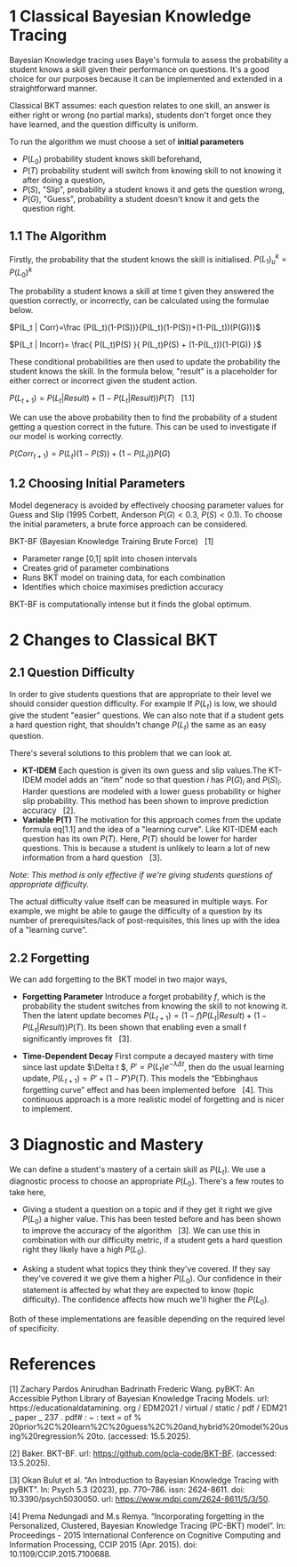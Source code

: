 # 1 Classical Bayesian Knowledge Tracing
Bayesian Knowledge tracing uses Baye's formula to assess the probability a student knows a skill given their performance on questions. It's a good choice for our purposes because it can be implemented and extended in a straightforward manner.

Classical BKT assumes:
each question relates to one skill, an answer is either right or wrong (no partial marks), students don't forget once they have learned, and the question difficulty is uniform.

To run the algorithm we must choose a set of **initial parameters**
- $P(L_0)$ probability student knows skill beforehand,
- $P(T)$ probability student will switch from knowing skill to not knowing it after doing a question,
- $P(S)$, "Slip", probability a student knows it and gets the question wrong,
- $P(G)$, "Guess", probability a student doesn't know it and gets the question right.

## 1.1 The Algorithm

Firstly, the probability that the student knows the skill is initialised.
$P(L_1)^k_{u}=P(L_0)^k$

The probability a student knows a skill at time t given they answered the question correctly, or incorrectly, can be calculated using the formulae below.

$P(L_t | Corr)=\frac {P(L_t)(1-P(S))}{P(L_t)(1-P(S))+(1-P(L_t))(P(G))}$

$P(L_t | Incorr)= \frac{ P(L_t)P(S) }{ P(L_t)P(S) + (1-P(L_t))(1-P(G)) }$
    
These conditional probabilities are then used to update the probability the student knows the skill. In the formula below, "result" is a placeholder for either correct or incorrect given the student action.

$P(L_{t+1})= P(L_t| Result) + (1-P(L_t| Result))P(T)$  &nbsp; [1.1]

We can use the above probability then to find the probability of a student getting a question correct in the future. This can be used to investigate if our model is working correctly.

$P(Corr_{t+1})= P(L_t)(1-P(S)) + (1-P(L_t))P(G)$

## 1.2 Choosing Initial Parameters

Model degeneracy is avoided by effectively choosing parameter values for Guess and Slip
(1995 Corbett, Anderson $P(G)<0.3$, $P(S)<0.1$). To choose the initial parameters, a brute force approach can be considered.

BKT-BF (Bayesian Knowledge Training Brute Force) &nbsp; [1]

- Parameter range [0,1] split into chosen intervals
- Creates grid of parameter combinations
- Runs BKT model on training data, for each combination
- Identifies which choice maximises prediction accuracy

BKT-BF is computationally intense but it finds the global optimum.

# 2 Changes to Classical BKT

## 2.1 Question Difficulty

In order to give students questions that are appropriate to their level we should consider question difficulty. For example If $P(L_t)$ is low, we should give the student "easier" questions. We can also note that if a student gets a hard question right, that shouldn't change $P(L_t)$ the same as an easy question.

There's several solutions to this problem that we can look at.

- **KT-IDEM**
Each question is given its own guess and slip values.The KT-IDEM model adds an “item” node so that question $i$ has $P(G)_i$ and $P(S)_i$. Harder questions are modeled with a lower guess probability or higher slip probability. This method has been shown to improve prediction accuracy &nbsp; [2].
- **Variable P(T)**
The motivation for this approach comes from the update formula eq[1.1] and the idea of a "learning curve". Like KIT-IDEM each question has its own $P(T)$. Here, $P(T)$ should be lower for harder questions. This is because a student is unlikely to learn a lot of new information from a hard question  &nbsp; [3].

*Note: This method is only effective if we're giving students questions of appropriate difficulty.*

The actual difficulty value itself can be measured in multiple ways. For example, we might be able to gauge the difficulty of a question by its number of prerequisites/lack of post-requisites, this lines up with the idea of a "learning curve".

## 2.2 Forgetting

We can add forgetting to the BKT model in two major ways,
- **Forgetting Parameter**
Introduce a forget probability $f$, which is the probability the student switches from knowing the skill to not knowing it. Then the latent update becomes $P(L_{t+1})= (1-f)P(L_t| Result) + (1-P(L_t| Result))P(T)$. Its been shown that enabling even a small f significantly improves fit &nbsp; [3].
    
- **Time-Dependent Decay**
First compute a decayed mastery with time since last update $\Delta t $, $P'=P(L_t)e^{-\lambda\Delta t}$, then do the usual learning update, $P(L_{t+1})= P' + (1-P')P(T)$. This models the “Ebbinghaus forgetting curve” effect and has been implemented before &nbsp; [4]. This continuous approach is a more realistic model of forgetting and is nicer to implement.

# 3 Diagnostic and Mastery

We can define a student's mastery of a certain skill as $P(L_t)$. We use a diagnostic process to choose an appropriate $P(L_0)$. There's a few routes to take here, 

- Giving a student a question on a topic and if they get it right we give $P(L_0)$ a higher value. This has been tested before and has been shown to improve the accuracy of the algorithm &nbsp; [3]. We can use this in combination with our difficulty metric, if a student gets a hard question right they likely have a high $P(L_0)$.
    
- Asking a student what topics they think they've covered. If they say they've covered it we give them a higher $P(L_0)$. Our confidence in their statement is affected by what they are expected to know (topic difficulty). The confidence affects how much we'll higher the $P(L_0)$.

Both of these implementations are feasible depending on the required level of specificity.

# References

[1] Zachary Pardos Anirudhan Badrinath Frederic Wang. pyBKT: An Accessible Python
Library of Bayesian Knowledge Tracing Models. url: https://educationaldatamining.
org / EDM2021 / virtual / static / pdf / EDM21 _ paper _ 237 . pdf# : ~ : text = of %
20prior%2C%20learn%2C%20guess%2C%20and,hybrid%20model%20using%20regression%
20to. (accessed: 15.5.2025).

[2] Baker. BKT-BF. url: https://github.com/pcla-code/BKT-BF. (accessed:
13.5.2025).

[3] Okan Bulut et al. “An Introduction to Bayesian Knowledge Tracing with pyBKT”.
In: Psych 5.3 (2023), pp. 770–786. issn: 2624-8611. doi: 10.3390/psych5030050.
url: https://www.mdpi.com/2624-8611/5/3/50.

[4] Prema Nedungadi and M.s Remya. “Incorporating forgetting in the Personalized,
Clustered, Bayesian Knowledge Tracing (PC-BKT) model”. In: Proceedings - 2015
International Conference on Cognitive Computing and Information Processing, CCIP
2015 (Apr. 2015). doi: 10.1109/CCIP.2015.7100688.
